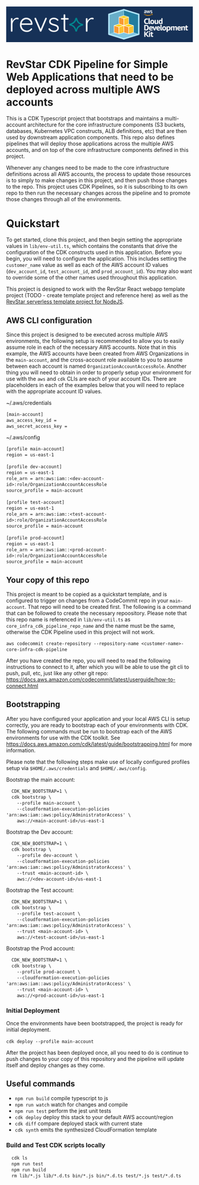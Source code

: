 ![RevStar Consulting](img/revstar-cdk.png?raw=true 'RevStar Consulting Logo')

# RevStar CDK Pipeline for Simple Web Applications that need to be deployed across multiple AWS accounts

This is a CDK Typescript project that bootstraps and maintains a multi-account architecture for the core infrastructure components (S3 buckets, databases, Kubernetes VPC constructs, ALB definitions, etc) that are then used by downstream application components. This repo also defines pipelines that will deploy those applications across the multiple AWS accounts, and on top of the core infrastructure components defined in this project.

Whenever any changes need to be made to the core infrastructure definitions across all AWS accounts, the process to update those resources is to simply to make changes in this project, and then push those changes to the repo. This project uses CDK Pipelines, so it is subscribing to its own repo to then run the necessary changes across the pipeline and to promote those changes through all of the environments.

# Quickstart

To get started, clone this project, and then begin setting the appropriate values in `lib/env-util.ts`, which contains the constants that drive the configuration of the CDK constructs used in this application. Before you begin, you will need to configure the application. This includes setting the `customer_name` value as well as each of the AWS account ID values (`dev_account_id`, `test_account_id`, and `prod_account_id`). You may also want to override some of the other names used throughout this application.

This project is designed to work with the RevStar React webapp template project (TODO - create template project and reference here) as well as the [RevStar serverless template project for NodeJS](https://github.com/revstarconsulting/aws-node-restapis-and-rds).


## AWS CLI configuration

Since this project is designed to be executed across multiple AWS environments, the following setup is recommended to allow you to easily assume role in each of the necessary AWS accounts. Note that in this example, the AWS accounts have been created from AWS Organizations in the `main-account`, and the cross-account role available to you to assume between each account is named `OrganizationAccountAccessRole`. Another thing you will need to obtain in order to properly setup your environment for use with the `aws` and `cdk` CLIs are each of your account IDs. There are placeholders in each of the examples below that you will need to replace with the appropriate account ID values.

~/.aws/credentials

```
[main-account]
aws_access_key_id =
aws_secret_access_key =
```

~/.aws/config

```
[profile main-account]
region = us-east-1

[profile dev-account]
region = us-east-1
role_arn = arn:aws:iam::<dev-account-id>:role/OrganizationAccountAccessRole
source_profile = main-account

[profile test-account]
region = us-east-1
role_arn = arn:aws:iam::<test-account-id>:role/OrganizationAccountAccessRole
source_profile = main-account

[profile prod-account]
region = us-east-1
role_arn = arn:aws:iam::<prod-account-id>:role/OrganizationAccountAccessRole
source_profile = main-account
```

## Your copy of this repo

This project is meant to be copied as a quickstart template, and is configured to trigger on changes from a CodeCommit repo in your `main-account`. That repo will need to be created first. The following is a command that can be followed to create the necessary repoository. Please note that this repo name is referenced in `lib/env-util.ts` as `core_infra_cdk_pipeline_repo_name` and the name must be the same, otherwise the CDK Pipeline used in this project will not work.

```
aws codecommit create-repository --repository-name <customer-name>-core-infra-cdk-pipeline
```

After you have created the repo, you will need to read the following instructions to connect to it, after which you will be able to use the git cli to push, pull, etc, just like any other git repo: https://docs.aws.amazon.com/codecommit/latest/userguide/how-to-connect.html

## Bootstrapping

After you have configured your application and your local AWS CLI is setup correctly, you are ready to bootstrap each of your environments with CDK. The following commands must be run to bootstrap each of the AWS environments for use with the CDK toolkit. See https://docs.aws.amazon.com/cdk/latest/guide/bootstrapping.html for more information.

Please note that the following steps make use of locally configured profiles setup via `$HOME/.aws/credentials` and `$HOME/.aws/config`.

Bootstrap the main account:
```
  CDK_NEW_BOOTSTRAP=1 \
  cdk bootstrap \
    --profile main-account \
    --cloudformation-execution-policies 'arn:aws:iam::aws:policy/AdministratorAccess' \
    aws://<main-account-id>/us-east-1
```


Bootstrap the Dev account:
```
  CDK_NEW_BOOTSTRAP=1 \
  cdk bootstrap \
    --profile dev-account \
    --cloudformation-execution-policies 'arn:aws:iam::aws:policy/AdministratorAccess' \
    --trust <main-account-id> \
    aws://<dev-account-id>/us-east-1
```

Bootstrap the Test account:
```
  CDK_NEW_BOOTSTRAP=1 \
  cdk bootstrap \
    --profile test-account \
    --cloudformation-execution-policies 'arn:aws:iam::aws:policy/AdministratorAccess' \
    --trust <main-account-id> \
    aws://<test-account-id>/us-east-1
```

Bootstrap the Prod account:

```
  CDK_NEW_BOOTSTRAP=1 \
  cdk bootstrap \
    --profile prod-account \
    --cloudformation-execution-policies 'arn:aws:iam::aws:policy/AdministratorAccess' \
    --trust <main-account-id> \
    aws://<prod-account-id>/us-east-1
```

### Initial Deployment

Once the environments have been bootstrapped, the project is ready for initial deployment.

`cdk deploy --profile main-account`

After the project has been deployed once, all you need to do is continue to push changes to your copy of this repository and the pipeline will update itself and deploy changes as they come.

## Useful commands

 * `npm run build`   compile typescript to js
 * `npm run watch`   watch for changes and compile
 * `npm run test`    perform the jest unit tests
 * `cdk deploy`      deploy this stack to your default AWS account/region
 * `cdk diff`        compare deployed stack with current state
 * `cdk synth`       emits the synthesized CloudFormation template


### Build and Test CDK scripts locally

```
  cdk ls
  npm run test
  npm run build
  rm lib/*.js lib/*.d.ts bin/*.js bin/*.d.ts test/*.js test/*.d.ts
```
